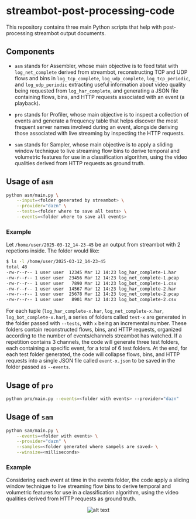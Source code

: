 # streambot-post-processing-code
This repository contains three main Python scripts that help with post-processing streambot output documents.

## Components
- `asm` stands for Assembler, whose main objective is to feed tstat with `log_net_complete` derived from streambot, reconstructing TCP and UDP flows and bins in `log_tcp_complete`, `log_udp_complete`, `log_tcp_periodic`, and `log_udp_periodic` extracting useful information about video quality being requested from `log_har_complete`, and generating a JSON file containing flows, bins, and HTTP requests associated with an event (a playback).

- `pro` stands for Profiler, whose main objective is to inspect a collection of events and generate a frequency table that helps discover the most frequent server names involved during an event, alongside deriving those associated with live streaming by inspecting the HTTP requests.

- `sam` stands for Sampler, whose main objective is to apply a sliding window technique to live streaming flow bins to derive temporal and volumetric features for use in a classification algorithm, using the video qualities derived from HTTP requests as ground truth.


## Usage of `asm`
```sh
python asm/main.py \
    --input=<folder generated by streambot> \
    --provider="dazn" \
    --tests=<folder where to save all tests> \
    --events=<folder where to save all events>  
```

### Example
Let ```/home/user/2025-03-12_14-23-45``` be an output from streambot with 2 repetions inside. The folder would like:
```sh
$ ls -l /home/user/2025-03-12_14-23-45
total 48
-rw-r--r-- 1 user user  12345 Mar 12 14:23 log_har_complete-1.har
-rw-r--r-- 1 user user  23456 Mar 12 14:23 log_net_complete-1.pcap
-rw-r--r-- 1 user user   7890 Mar 12 14:23 log_bot_complete-1.csv
-rw-r--r-- 1 user user  14567 Mar 12 14:23 log_har_complete-2.har
-rw-r--r-- 1 user user  25678 Mar 12 14:23 log_net_complete-2.pcap
-rw-r--r-- 1 user user   8901 Mar 12 14:23 log_bot_complete-2.csv
```

For each tuple (`log_har_complete-x.har`, `log_net_complete-x.har`, `log_bot_complete-x.har`), a series of folders called `test-x` are generated in the folder passed with `--tests`, with `x` being an incremental number. These folders contain reconstructed flows, bins, and HTTP requests, organized according to the number of events/channels streambot has watched. If a repetition contains 3 channels, the code will generate three test folders, each containing a specific event, for a total of 6 test folders. At the end, for each test folder generated, the code will collapse flows, bins, and HTTP requests into a single JSON file called `event-x.json` to be saved in the folder passed as `--events`.

## Usage of `pro`
```sh
python pro/main.py --events=<folder with events> --provider="dazn"
```

## Usage of `sam`
```sh
python sam/main.py \
    --events=<folder with events> \
    --provider="dazn" \
    --samples=<folder generated where sampels are saved> \
    --winsize=<milliseconds>
```

### Example
Considering each event at time in the events folder, the code apply a sliding window technique to live streaming flow bins to derive temporal and volumetric features for use in a classification algorithm, using the video qualities derived from HTTP requests as ground truth.

<div align="center">
  <img src="images/sample.png" alt="alt text" />
</div>
